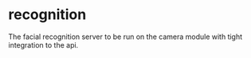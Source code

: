 # recognition
The facial recognition server to be run on the camera module with tight integration to the api. 
